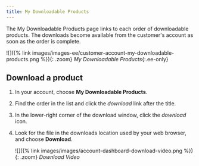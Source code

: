 ```yaml
---
title: My Downloadable Products
---
```


The My Downloadable Products page links to each order of downloadable products. The downloads become available from the customer's account as soon as the order is complete.

![]({% link images/images-ee/customer-account-my-downloadable-products.png %}){: .zoom}
_My Downloadable Products_{:.ee-only}

## Download a product

1. In your account, choose **My Downloadable Products**.

1. Find the order in the list and click the _download_ link after the title.

1. In the lower-right corner of the download window, click the _download_ icon.

1. Look for the file in the downloads location used by your web browser, and choose **Download**.

    ![]({% link images/images/account-dashboard-download-video.png %}){: .zoom}
    _Download Video_

